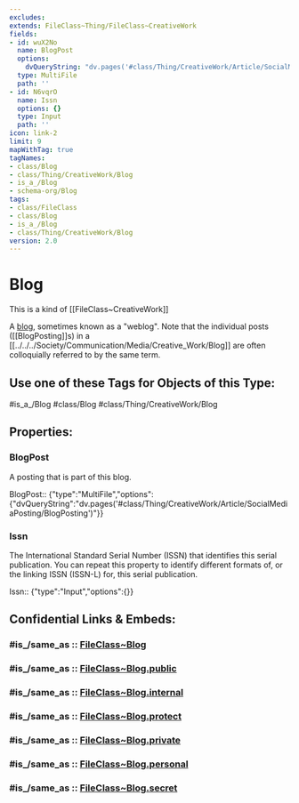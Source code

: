 ```yaml
---
excludes: 
extends: FileClass~Thing/FileClass~CreativeWork
fields:
- id: wuX2No
  name: BlogPost
  options:
    dvQueryString: "dv.pages('#class/Thing/CreativeWork/Article/SocialMediaPosting/BlogPosting')"
  type: MultiFile
  path: ''
- id: N6vqrO
  name: Issn
  options: {}
  type: Input
  path: ''
icon: link-2
limit: 9
mapWithTag: true
tagNames:
- class/Blog
- class/Thing/CreativeWork/Blog
- is_a_/Blog
- schema-org/Blog
tags:
- class/FileClass
- class/Blog
- is_a_/Blog
- class/Thing/CreativeWork/Blog
version: 2.0
---
```


# Blog
This is a kind of [[FileClass~CreativeWork]]

A [blog](https://en.wikipedia.org/wiki/Blog), sometimes known as a "weblog". Note that the individual posts ([[BlogPosting]]s) in a [[../../../Society/Communication/Media/Creative_Work/Blog]] are often colloquially referred to by the same term.


## Use one of these Tags for Objects of this Type:

#is_a_/Blog
#class/Blog
#class/Thing/CreativeWork/Blog

## Properties:

### BlogPost
A posting that is part of this blog.

BlogPost:: {"type":"MultiFile","options":{"dvQueryString":"dv.pages('#class/Thing/CreativeWork/Article/SocialMediaPosting/BlogPosting')"}}

### Issn
The International Standard Serial Number (ISSN) that identifies this serial publication. You can repeat this property to identify different formats of, or the linking ISSN (ISSN-L) for, this serial publication.

Issn:: {"type":"Input","options":{}}


## Confidential Links & Embeds: 

### #is_/same_as :: [FileClass~Blog](/_Standards/fileClass/FileClass~Thing/FileClass~CreativeWork/FileClass~Blog.md) 

### #is_/same_as :: [FileClass~Blog.public](/_public/fileClass/FileClass~Thing/FileClass~CreativeWork/FileClass~Blog.public.md) 

### #is_/same_as :: [FileClass~Blog.internal](/_internal/fileClass/FileClass~Thing/FileClass~CreativeWork/FileClass~Blog.internal.md) 

### #is_/same_as :: [FileClass~Blog.protect](/_protect/fileClass/FileClass~Thing/FileClass~CreativeWork/FileClass~Blog.protect.md) 

### #is_/same_as :: [FileClass~Blog.private](/_private/fileClass/FileClass~Thing/FileClass~CreativeWork/FileClass~Blog.private.md) 

### #is_/same_as :: [FileClass~Blog.personal](/_personal/fileClass/FileClass~Thing/FileClass~CreativeWork/FileClass~Blog.personal.md) 

### #is_/same_as :: [FileClass~Blog.secret](/_secret/fileClass/FileClass~Thing/FileClass~CreativeWork/FileClass~Blog.secret.md)

